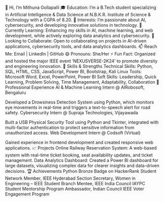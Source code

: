 👋 Hi, I’m Mithuna Gollapalli
🎓 Education: I’m a B.Tech student specializing in Artificial Intelligence & Data Science at N.B.K.R. Institute of Science & Technology with a CGPA of 8.20.
👀 Interests: I’m passionate about AI, cybersecurity, and developing innovative solutions in technology.
🌱 Currently Learning: Enhancing my skills in AI, machine learning, and web development, while actively exploring data analytics and cybersecurity.
💼 Looking to Collaborate: Open to collaborating on projects in AI-driven applications, cybersecurity tools, and data analytics dashboards.
📫 Reach Me: Email | LinkedIn | GitHub
😄 Pronouns: She/Her
⚡ Fun Fact: Organized and hosted the major IEEE event ‘NEXUSVERSE-2K24’ to promote diversity and engineering innovation.
🌟 Skills & Strengths
Technical Skills: Python, SQL, HTML, CSS, JavaScript, Power BI, Bootstrap, Kali Linux
Tools: Microsoft Word, Excel, PowerPoint, Power BI
Soft Skills: Leadership, Quick Learning, Problem Solving, Time Management, Adaptability, Collaboration
💼 Professional Experience
AI & Machine Learning Intern @ AIRobosoft, Bengaluru

Developed a Drowsiness Detection System using Python, which monitors eye movements in real-time and triggers a text-to-speech alert for road safety.
Cybersecurity Intern @ Supraja Technologies, Vijayawada

Built a USB Physical Security Tool using Python and Tkinter, integrated with multi-factor authentication to protect sensitive information from unauthorized access.
Web Development Intern @ Codsoft (Virtual)

Gained experience in frontend development and created responsive web applications.
📈 Projects
Online Railway Reservation System: A web-based system with real-time ticket booking, seat availability updates, and ticket management.
Data Analytics Dashboard: Created a Power BI dashboard for large datasets, visualizing complex data for clearer insights and data-driven decisions.
🏆 Achievements
Python Bronze Badge on HackerRank
Student Network Member, IEEE Hyderabad Section
Secretary, Women in Engineering – IEEE Student Branch
Mentee, IEEE India Council IAYPC Student Mentorship Program
Ambassador, Indian Council IEEE Voter Engagement Program
